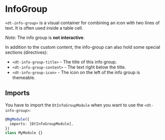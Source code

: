# InfoGroup

`<dt-info-group>` is a visual container for combining an icon with two lines of text. It is often used inside a table cell.

_Note:_ The info group is **not interactive**.

In addition to the custom content, the info-group can also hold some special sections (directives):

- `<dt-info-group-title>` - The title of this info group.
- `<dt-info-group-content>` - The text right below the title.
- `<dt-info-group-icon>` - The icon on the left of the info group is themeable.

<docs-source-example example="InfoGroupDefaultExample"></docs-source-example>

## Imports

You have to import the `DtInfoGroupModule` when you want to use the `<dt-info-group>`:

```typescript
@NgModule({
  imports: [DtInfoGroupModule],
})
class MyModule {}
```
